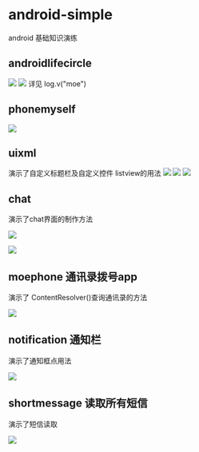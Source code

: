 # android-simple
android 基础知识演练

## androidlifecircle
![](/Image/1.jpg)
![](/Image/2.jpg)
详见 log.v("moe")

## phonemyself
![](/Image/3.jpg)

## uixml
演示了自定义标题栏及自定义控件
listview的用法
![](/Image/4.jpg)
![](/Image/5.jpg)
![](/Image/6.jpg)

## chat
演示了chat界面的制作方法

![](/Image/7.jpg)

![](/Image/8.jpg)

## moephone 通讯录拨号app

演示了 ContentResolver()查询通讯录的方法

![](/Image/moephone.gif)

## notification 通知栏

演示了通知框点用法

![](/Image/notification.gif)

## shortmessage 读取所有短信

演示了短信读取

![](/Image/shortmessage.gif)
